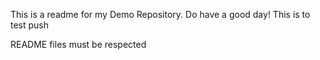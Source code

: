 This is a readme for my Demo Repository.
Do have a good day!
This is to test push

README files must be respected
